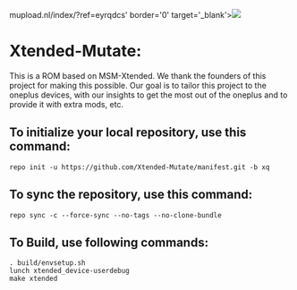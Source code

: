 mupload.nl/index/?ref=eyrqdcs' border='0' target='_blank'><img src='https://www.mupload.nl/img/eyrqdcs.jpg' border='0'></a>




Xtended-Mutate:
====================
This is a ROM based on MSM-Xtended. We thank the founders of this project for making this possible.
Our goal is to tailor this project to the oneplus devices, with our insights to get the most out of the oneplus and to provide it with extra mods, etc.


To initialize your local repository, use this command:
-----------------------------------------------------

    repo init -u https://github.com/Xtended-Mutate/manifest.git -b xq

To sync the repository, use this command:
-----------------------------------------

    repo sync -c --force-sync --no-tags --no-clone-bundle 

To Build, use following commands:
---------------------------------
    
    . build/envsetup.sh
    lunch xtended_device-userdebug
    make xtended

